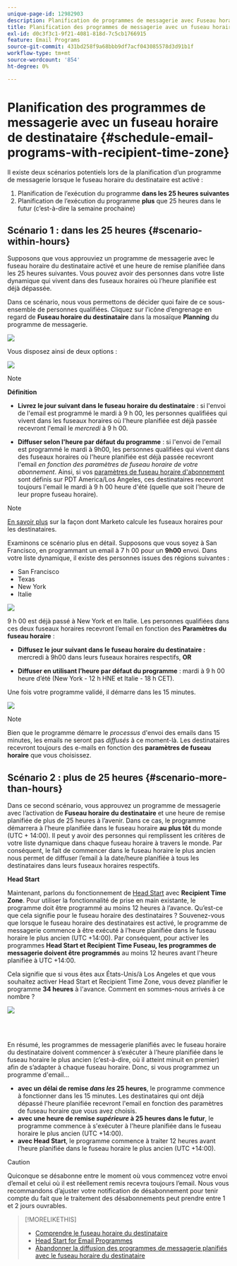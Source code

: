 ```yaml
---
unique-page-id: 12982903
description: Planification de programmes de messagerie avec Fuseau horaire du destinataire - Documents Marketo - Documentation du produit
title: Planification des programmes de messagerie avec un fuseau horaire de destinataire
exl-id: d0c3f3c1-9f21-4081-818d-7c5cb1766915
feature: Email Programs
source-git-commit: 431bd258f9a68bbb9df7acf043085578d3d91b1f
workflow-type: tm+mt
source-wordcount: '854'
ht-degree: 0%

---
```


# Planification des programmes de messagerie avec un fuseau horaire de destinataire {#schedule-email-programs-with-recipient-time-zone}

Il existe deux scénarios potentiels lors de la planification d’un programme de messagerie lorsque le fuseau horaire du destinataire est activé :

1. Planification de l’exécution du programme **dans les 25 heures suivantes**
1. Planification de l’exécution du programme **plus** que 25 heures dans le futur (c’est-à-dire la semaine prochaine)

## Scénario 1 : dans les 25 heures {#scenario-within-hours}

Supposons que vous approuviez un programme de messagerie avec le fuseau horaire du destinataire activé et une heure de remise planifiée dans les 25 heures suivantes. Vous pouvez avoir des personnes dans votre liste dynamique qui vivent dans des fuseaux horaires où l’heure planifiée est déjà dépassée.

Dans ce scénario, nous vous permettons de décider quoi faire de ce sous-ensemble de personnes qualifiées. Cliquez sur l’icône d’engrenage en regard de **Fuseau horaire du destinataire** dans la mosaïque **Planning** du programme de messagerie.

![](assets/image2017-12-5-10-3a46-3a42.png)

Vous disposez ainsi de deux options :

![](assets/image2017-12-5-10-3a31-3a28.png)

>[!NOTE]
>
>**Définition**
>
>* **Livrez le jour suivant dans le fuseau horaire du destinataire** : si l&#39;envoi de l&#39;email est programmé le mardi à 9 h 00, les personnes qualifiées qui vivent dans les fuseaux horaires où l&#39;heure planifiée est déjà passée recevront l&#39;email le *mercredi* à 9 h 00.
>
>* **Diffuser selon l&#39;heure par défaut du programme** : si l&#39;envoi de l&#39;email est programmé le mardi à 9h00, les personnes qualifiées qui vivent dans des fuseaux horaires où l&#39;heure planifiée est déjà passée recevront l&#39;email _en fonction des paramètres de fuseau horaire de votre abonnement_. Ainsi, si vos [ paramètres de fuseau horaire d&#39;abonnement ](/help/marketo/product-docs/administration/settings/select-your-language-locale-and-time-zone.md) sont définis sur PDT America/Los Angeles, ces destinataires recevront toujours l&#39;email le mardi à 9 h 00 heure d&#39;été (quelle que soit l&#39;heure de leur propre fuseau horaire).

>[!NOTE]
>
>[En savoir plus](/help/marketo/product-docs/email-marketing/email-programs/email-program-actions/scheduling-with-recipient-time-zone/understanding-recipient-time-zone.md#calculating-time-zone) sur la façon dont Marketo calcule les fuseaux horaires pour les destinataires.

Examinons ce scénario plus en détail. Supposons que vous soyez à San Francisco, en programmant un email à 7 h 00 pour un **9h00** envoi. Dans votre liste dynamique, il existe des personnes issues des régions suivantes :

* San Francisco
* Texas
* New York
* Italie

![](assets/image2017-12-6-10-3a52-3a41.png)

9 h 00 est déjà passé à New York et en Italie. Les personnes qualifiées dans ces deux fuseaux horaires recevront l’email en fonction des **Paramètres du fuseau horaire** :

* **Diffusez le jour suivant dans le fuseau horaire du destinataire :** mercredi à 9h00 dans leurs fuseaux horaires respectifs, **OR**

* **Diffuser en utilisant l’heure par défaut du programme** : mardi à 9 h 00 heure d’été (New York - 12 h HNE et Italie - 18 h CET).

Une fois votre programme validé, il démarre dans les 15 minutes.

![](assets/screen-shot-2017-12-09-at-3.34.14-pm.png)

>[!NOTE]
>
>Bien que le programme démarre le _processus_ d&#39;envoi des emails dans 15 minutes, les emails ne seront pas _diffusés_ à ce moment-là. Les destinataires recevront toujours des e-mails en fonction des **paramètres de fuseau horaire** que vous choisissez.

## Scénario 2 : plus de 25 heures {#scenario-more-than-hours}

Dans ce second scénario, vous approuvez un programme de messagerie avec l’activation de **Fuseau horaire du destinataire** et une heure de remise planifiée de plus de 25 heures à l’avenir. Dans ce cas, le programme démarrera à l’heure planifiée dans le fuseau horaire **au plus tôt** du monde (UTC + 14:00). Il peut y avoir des personnes qui remplissent les critères de votre liste dynamique dans chaque fuseau horaire à travers le monde. Par conséquent, le fait de commencer dans le fuseau horaire le plus ancien nous permet de diffuser l’email à la date/heure planifiée à tous les destinataires dans leurs fuseaux horaires respectifs.

**Head Start**

Maintenant, parlons du fonctionnement de [Head Start](/help/marketo/product-docs/email-marketing/email-programs/email-program-actions/head-start-for-email-programs.md) avec **Recipient Time Zone**. Pour utiliser la fonctionnalité de prise en main existante, le programme doit être programmé au moins 12 heures à l’avance. Qu’est-ce que cela signifie pour le fuseau horaire des destinataires ? Souvenez-vous que lorsque le fuseau horaire des destinataires est activé, le programme de messagerie commence à être exécuté à l’heure planifiée dans le fuseau horaire le plus ancien (UTC +14:00). Par conséquent, pour activer les programmes **Head Start et Recipient Time Fuseau, les programmes de messagerie doivent être programmés** au moins 12 heures avant l&#39;heure planifiée à UTC +14:00.**&#x200B;**

Cela signifie que si vous êtes aux États-Unis/à Los Angeles et que vous souhaitez activer Head Start et Recipient Time Zone, vous devez planifier le programme **34 heures** à l&#39;avance. Comment en sommes-nous arrivés à ce nombre ?

![](assets/image2017-12-5-13-3a11-3a38.png)

<br> 

En résumé, les programmes de messagerie planifiés avec le fuseau horaire du destinataire doivent commencer à s’exécuter à l’heure planifiée dans le fuseau horaire le plus ancien (c’est-à-dire, où il atteint minuit en premier) afin de s’adapter à chaque fuseau horaire. Donc, si vous programmez un programme d&#39;email...

* **avec un délai de remise _dans les_ 25 heures**, le programme commence à fonctionner dans les 15 minutes. Les destinataires qui ont déjà dépassé l&#39;heure planifiée recevront l&#39;email en fonction des paramètres de fuseau horaire que vous avez choisis.
* **avec une heure de remise _supérieure_ à 25 heures dans le futur**, le programme commence à s&#39;exécuter à l&#39;heure planifiée dans le fuseau horaire le plus ancien (UTC +14:00).
* **avec Head Start**, le programme commence à traiter 12 heures avant l’heure planifiée dans le fuseau horaire le plus ancien (UTC +14:00).

>[!CAUTION]
>
>Quiconque se désabonne entre le moment où vous commencez votre envoi d’email et celui où il est réellement remis recevra toujours l’email. Nous vous recommandons d’ajuster votre notification de désabonnement pour tenir compte du fait que le traitement des désabonnements peut prendre entre 1 et 2 jours ouvrables.

>[!MORELIKETHIS]
>
>* [Comprendre le fuseau horaire du destinataire](/help/marketo/product-docs/email-marketing/email-programs/email-program-actions/scheduling-with-recipient-time-zone/understanding-recipient-time-zone.md)
>* [Head Start for Email Programmes](/help/marketo/product-docs/email-marketing/email-programs/email-program-actions/head-start-for-email-programs.md)
>* [Abandonner la diffusion des programmes de messagerie planifiés avec le fuseau horaire du destinataire](/help/marketo/product-docs/email-marketing/email-programs/email-program-actions/scheduling-with-recipient-time-zone/abort-delivery-of-email-programs-scheduled-with-recipient-time-zone.md)

